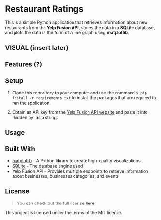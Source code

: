 # Restaurant Ratings
This is a simple Python application that retrieves information about new restaurants from the **Yelp Fusion API**, stores the data in a **SQLite** database, and plots the data in the form of a line graph using **matplotlib**. 

## VISUAL (insert later)

## Features (?)

## Setup
1. Clone this repository to your computer and use the command `$ pip install -r requirements.txt` to install the packages that are required to run the application.

2. Obtain an API key from the [Yelp Fusion API website](https://www.yelp.com/fusion) and paste it into 'hidden.py' as a string.

## Usage


## Built With
* [matplotlib](https://matplotlib.org/) - A Python library to create high-quality visualizations
* [SQLite](https://www.sqlite.org/index.html) - The database engine used
* [Yelp Fusion API](https://www.yelp.com/fusion) - Provides multiple endpoints to retrieve information about businesses, businesses categories, and events


## License
> You can check out the full license [here](https://github.com/TylerWon/restaurant-ratings/blob/master/LICENSE)

This project is licensed under the terms of the MIT license. 
